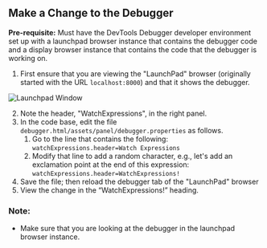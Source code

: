 ## Make a Change to the Debugger
**Pre-requisite:** Must have the DevTools Debugger developer environment set up with a launchpad browser instance that contains the debugger code and a display browser instance that contains the code that the debugger is working on. 

1. First ensure that you are viewing the "LaunchPad" browser (originally started with the URL `localhost:8000`) and that it shows the debugger.

![Launchpad Window](images/launchpadstart.png)

2. Note the header, "WatchExpressions", in the right panel.
3. In the code base, edit the file `debugger.html/assets/panel/debugger.properties` as follows. 
   1. Go to the line that contains the following:  `watchExpressions.header=Watch Expressions`
   2. Modify that line to add a random character, e.g., let's add an exclamation point at the end of this expression: `watchExpressions.header=WatchExpressions!`
4. Save the file; then reload the debugger tab of the "LaunchPad" browser 
5. View the change in the “WatchExpressions!” heading.
### Note:
* Make sure that you are looking at the debugger in the launchpad browser instance.
